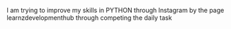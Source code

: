  I am trying to improve my skills in PYTHON  through Instagram by the page learnzdevelopmenthub through competing the daily task 
